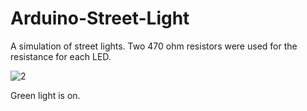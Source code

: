 # Arduino-Street-Light

A simulation of street lights. Two 470 ohm resistors were used for the resistance for each LED.

![2](https://user-images.githubusercontent.com/44485548/63138112-1be5cf00-bfa7-11e9-8ceb-b76ce37fa4b2.jpg)

Green light is on. 




